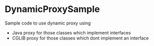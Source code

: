 # DynamicProxySample
Sample code to use dynamic proxy using
- Java proxy for those classes which implement interfaces
- CGLIB proxy for those classes which dont implement an interface
